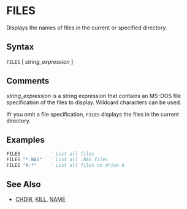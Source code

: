 # FILES

Displays the names of files in the current or specified directory.

## Syntax

`FILES` [ *string_expression* ]

## Comments

*string_expression* is a string expression that contains an MS-DOS file specification of the files to display. Wildcard characters can be used.

Ifr you omit a file specification, `FILES` displays the files in the current directory.

## Examples

```vb
FILES           ' List all files
FILES "*.BAS"   ' List all .BAS files
FILES "A:*"     ' List all files on drive A
```

## See Also

- [CHDIR](CHDIR), [KILL](KILL), [NAME](NAME)
